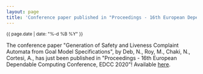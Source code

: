 ```yaml
---
layout: page
title: 'Conference paper published in "Proceedings - 16th European Dependable Computing Conference, EDCC 2020"!'
---
```


<small>{{ page.date | date: "%-d %B %Y" }}</small>

The conference paper "Generation of Safety and Liveness Complaint Automata from Goal Model Specifications", by Deb, N., Roy, M., Chaki, N., Cortesi, A., has just been published in "Proceedings - 16th European Dependable Computing Conference, EDCC 2020"! Available [here](https://doi.org/10.1109/EDCC51268.2020.00029).
